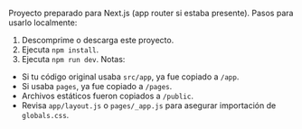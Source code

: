Proyecto preparado para Next.js (app router si estaba presente).
Pasos para usarlo localmente:
1. Descomprime o descarga este proyecto.
2. Ejecuta `npm install`.
3. Ejecuta `npm run dev`.
Notas:
- Si tu código original usaba `src/app`, ya fue copiado a `/app`.
- Si usaba `pages`, ya fue copiado a `/pages`.
- Archivos estáticos fueron copiados a `/public`.
- Revisa `app/layout.js` o `pages/_app.js` para asegurar importación de `globals.css`.
